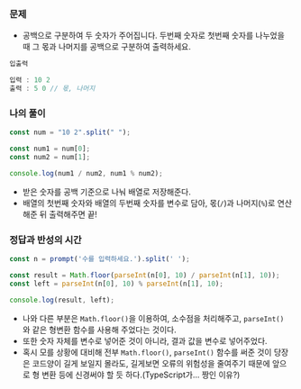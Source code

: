 ### 문제
- 공백으로 구분하여 두 숫자가 주어집니다. 두번째 숫자로 첫번째 숫자를 나누었을 때 그 몫과 나머지를 공백으로 구분하여 출력하세요.

```jsx
입출력

입력 : 10 2
출력 : 5 0 // 몫, 나머지
```

### 나의 풀이
```jsx
const num = "10 2".split(" ");

const num1 = num[0];
const num2 = num[1];

console.log(num1 / num2, num1 % num2);
```
- 받은 숫자를 공백 기준으로 나눠 배열로 저장해준다.
- 배열의 첫번째 숫자와 배열의 두번째 숫자를 변수로 담아, 몫(`/`)과 나머지(`%`)로 연산해준 뒤 출력해주면 끝!

### 정답과 반성의 시간
```jsx
const n = prompt('수를 입력하세요.').split(' ');

const result = Math.floor(parseInt(n[0], 10) / parseInt(n[1], 10));
const left = parseInt(n[0], 10) % parseInt(n[1], 10);

console.log(result, left);
```
- 나와 다른 부분은 `Math.floor()`을 이용하여, 소수점을 처리해주고, `parseInt()` 와 같은 형변환 함수를 사용해 주었다는 것이다.
- 또한 숫자 자체를 변수로 넣어준 것이 아니라, 결과 값을 변수로 넣어주었다. 
- 혹시 모를 상황에 대비해 전부 `Math.floor()`, `parseInt()` 함수를 써준 것이 당장은 코드양이 길게 보일지 몰라도, 길게보면 오류의 위험성을 줄여주기 때문에 앞으로 형 변환 등에 신경써야 할 듯 하다.(TypeScript가... 짱인 이유?)